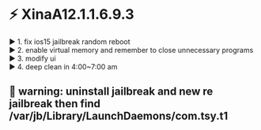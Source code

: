 # ⚡ XinaA12.1.1.6.9.3
▶️ 1. fix ios15 jailbreak random reboot    
▶️ 2. enable virtual memory and remember to close unnecessary programs  
▶️ 3. modify ui  
▶️ 4. deep clean in 4:00~7:00 am

## 📍 warning: uninstall jailbreak and new re jailbreak then find /var/jb/Library/LaunchDaemons/com.tsy.t1
